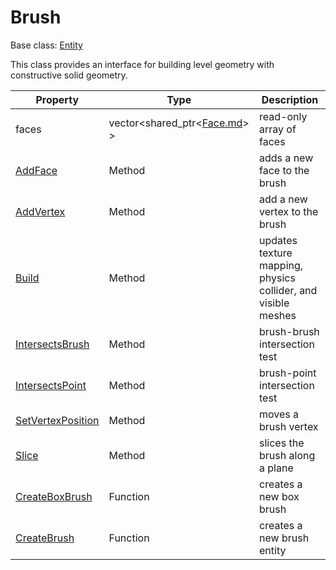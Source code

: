 # Brush

Base class: [Entity](Entity.md)

This class provides an interface for building level geometry with constructive solid geometry.

| Property | Type | Description |
|---|---|---|
| faces | vector<shared_ptr<[Face.md](Face.md)\> \> | read-only array of faces |
| [AddFace](Brush_AddFace.md) | Method | adds a new face to the brush | 
| [AddVertex](Brush_AddVertex.md) | Method | add a new vertex to the brush | 
| [Build](Brush_Build.md) | Method | updates texture mapping, physics collider, and visible meshes | 
| [IntersectsBrush](Brush_IntersectsBrush.md) | Method | brush-brush intersection test | 
| [IntersectsPoint](Brush_IntersectsPoint.md) | Method | brush-point intersection test | 
| [SetVertexPosition](Brush_SetVertexPosition.md) | Method | moves a brush vertex | 
| [Slice](Brush_Slice.md) | Method | slices the brush along a plane | 
| [CreateBoxBrush](CreateBoxBrush.md) | Function | creates a new box brush |
| [CreateBrush](CreateBrush.md) | Function | creates a new brush entity |
 
